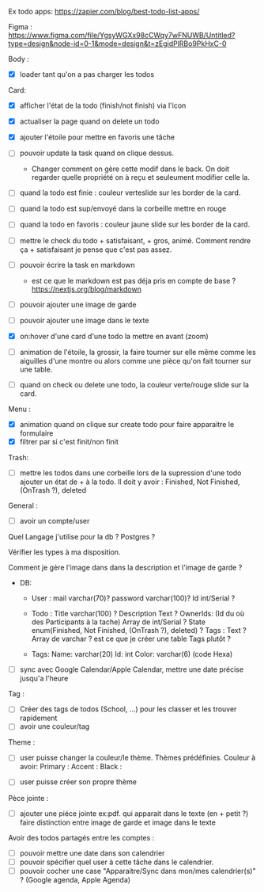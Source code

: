 Ex todo apps:
https://zapier.com/blog/best-todo-list-apps/

Figma :
https://www.figma.com/file/YgsyWGXx98cCWqy7wFNUWB/Untitled?type=design&node-id=0-1&mode=design&t=zEgidPlRBo9PkHxC-0

Body :
- [x] loader tant qu'on a pas charger les todos

Card:
- [x] afficher l'état de la todo (finish/not finish) via l'icon
- [x] actualiser la page quand on delete un todo
- [x] ajouter l'étoile pour mettre en favoris une tâche
- [ ] pouvoir update la task quand on clique dessus. 
  - Changer comment on gère cette modif dans le back. On doit regarder quelle propriété on à reçu et seuleument modifier celle la.

- [ ] quand la todo est finie : couleur verteslide sur les border de la card. 
- [ ] quand la todo est sup/envoyé dans la corbeille mettre en rouge
- [ ] quand la todo en favoris : couleur jaune slide sur les border de la card.
- [ ] mettre le check du todo + satisfaisant, + gros, animé. Comment rendre ça + satisfaisant je pense que c'est pas assez.
- [ ] pouvoir écrire la task en markdown 
  - est ce que le markdown est pas déja pris en compte de base ? https://nextjs.org/blog/markdown
- [ ] pouvoir ajouter une image de garde
- [ ] pouvoir ajouter une image dans le texte
- [x] on:hover d'une card d'une todo la mettre en avant (zoom)
- [ ] animation de l'étoile, la grossir, la faire tourner sur elle même comme les aiguilles d'une montre ou alors comme une pièce qu'on fait tourner sur une table.
- [ ] quand on check ou delete une todo, la couleur verte/rouge slide sur la card.

Menu :
- [x] animation quand on clique sur create todo pour faire 
apparaitre le formulaire 
- [x] filtrer par si c'est finit/non finit

Trash:
- [ ] mettre les todos dans une corbeille lors de la supression d'une todo
ajouter un état de + à la todo. Il doit y avoir : Finished, Not Finished, (OnTrash ?), deleted

General :
- [ ] avoir un compte/user

Quel Langage j'utilise pour la db ? Postgres ?

Vérifier les types à ma disposition.

Comment je gère l'image dans dans la description et l'image de garde ?
  - DB:
    - User :
    mail varchar(70)?
    password varchar(100)?
    Id int/Serial ?

    - Todo :
    Title varchar(100) ?
    Description Text ?
    OwnerIds: (Id du où des Participants à la tache) Array de int/Serial ?
    State enum(Finished, Not Finished, (OnTrash ?), deleted) ?
    Tags : Text ? Array de varchar ? est ce que je créer une table Tags plutôt ?

    - Tags:
    Name: varchar(20)
    Id: int
    Color: varchar(6) (code Hexa)
 
- [ ] sync avec Google Calendar/Apple Calendar, mettre une date précise jusqu'a l'heure

Tag :
- [ ] Créer des tags de todos (School, ...) pour les classer et les trouver rapidement
- [ ] avoir une couleur/tag

Theme :
- [ ] user puisse changer la couleur/le thème. Thèmes prédéfinies. Couleur à avoir:
Primary :
Accent :
Black :

- [ ] user puisse créer son propre thème

Pèce jointe :
- [ ] ajouter une piéce jointe ex:pdf. qui apparait dans le texte (en + petit ?) faire distinction entre image de garde et image dans le texte  

Avoir des todos partagés entre les comptes :
  - [ ] pouvoir mettre une date dans son calendrier 
  - [ ] pouvoir spécifier quel user à cette tâche dans le calendrier. 
  - [ ] pouvoir cocher une case "Apparaitre/Sync dans mon/mes calendrier(s)" ? (Google agenda, Apple Agenda)
